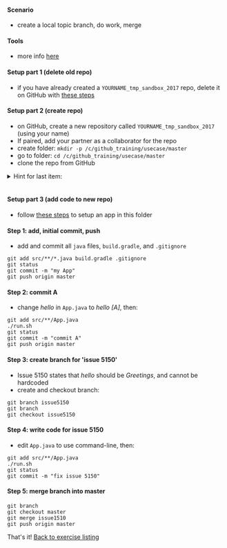
#### Scenario

* create a local topic branch, do work, merge

#### Tools

* more info [here](./reference_doc/Tools.md)

#### Setup part 1 (delete old repo)

* if you have already created a `YOURNAME_tmp_sandbox_2017` repo, delete it on GitHub with [these steps](./reference_doc/DeleteRepo.md)

#### Setup part 2 (create repo)

* on GitHub, create a new repository called `YOURNAME_tmp_sandbox_2017` (using your name)
* If paired, add your partner as a collaborator for the repo
* create folder: `mkdir -p /c/github_training/usecase/master`
* go to folder: `cd /c/github_training/usecase/master`
* clone the repo from GitHub
<details><summary>Hint for last item:</summary>
<p><pre>
# REPO is a placeholder. Retrieve the value from the GitHub page for the repository
git clone REPO
</pre></p></details>
<br/>

#### Setup part 3 (add code to new repo)

* follow [these steps](./reference_doc/SetupApp.md) to setup an app in this folder

#### Step 1: add, initial commit, push

* add and commit all `java` files, `build.gradle`, and `.gitignore`
```
git add src/**/*.java build.gradle .gitignore
git status
git commit -m "my App"
git push origin master
```

#### Step 2: commit A

* change _hello_ in `App.java` to _hello [A]_, then:
```
git add src/**/App.java
./run.sh
git status
git commit -m "commit A"
git push origin master
```

#### Step 3: create branch for 'issue 5150'

* Issue 5150 states that _hello_ should be _Greetings_, and cannot be hardcoded
* create and checkout branch:
```
git branch issue5150
git branch
git checkout issue5150
```

#### Step 4: write code for issue 5150

* edit `App.java` to use command-line, then:
```
git add src/**/App.java
./run.sh
git status
git commit -m "fix issue 5150"
```

#### Step 5: merge branch into master

```
git branch
git checkout master
git merge issue1510
git push origin master
```

That's it! [Back to exercise listing](./Exercises.md)
